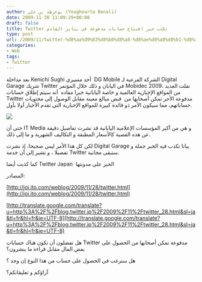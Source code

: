 ```yaml
---
author: يوغرطة بن علي (Youghourta Benali)
date: 2009-11-30 11:09:29+00:00
draft: false
title: Twitter تكذب خبر افتتاح حسابات مدفوعة في يناير القادم
type: post
url: /2009/11/twitter-%d8%aa%d9%83%d8%b0%d8%a8-%d8%ae%d8%a8%d8%b1-%d8%a7%d9%81%d8%aa%d8%aa%d8%a7%d8%ad-%d8%ad%d8%b3%d8%a7%d8%a8%d8%a7%d8%aa-%d9%85%d8%af%d9%81%d9%88%d8%b9%d8%a9-%d9%81%d9%8a-%d9%8a%d9%86%d8%a7%d9%8a/
categories:
- Web
tags:
- Twitter
---
```


بعد مداخلة Kenichi Sughi أحد مسيري  DG Mobile الشركة الفرعية لـ Digital Garage شريك Twitter في اليابان و ذلك خلال المؤتمر Mobidec 2009، نقلت العديد من المواقع الإخبارية العالمية و خاصة اليابانية خبرا مفاده  أنه سيتم إطلاق حسابات Twitter مدفوعة الأجر تمكن أصحابها من  قبض مبالغ معينة مقابل الوصول إلى محتويات حساباتهم، مما سيكون الأمر ذو فائدة كبيرة للمواقع الإخبارية التي تقدم الأخبار أولا بأول.

![](https://djug.developpez.com/rsc/twitter-mony.png)


حتى أن IT Media و هي من أكبر المؤسسات الإعلامية اليابانية قد نشرت تفاصيل دقيقة عن هذه القضية كالأسعار المطبقة و التكاليف الشهرية و ما إلى ذلك.

لكن كل هذا الأمر ليس صحيحا، إذ نشرت Digital Garage بيانا تكذب فيه الخبر جملة و تفصيلا ، و تشير إلى أن خدمة Twitter ستبقى مجانية.

كما كذبت أيضا Twitter Japan  الخبر على مدونتها

المصادر:

[http://joi.ito.com/weblog/2009/11/28/twitter.html](http://joi.ito.com/weblog/2009/11/28/twitter.html)

[http://translate.google.com/translate?u=http%3A%2F%2Fblog.twitter.jp%2F2009%2F11%2Ftwitter_28.html&sl=ja&tl=fr&hl=fr&ie=UTF-8](http://translate.google.com/translate?u=http%3A%2F%2Fblog.twitter.jp%2F2009%2F11%2Ftwitter_28.html&sl=ja&tl=fr&hl=fr&ie=UTF-8)

هل تفضلون أن تكون هناك حسابات Twitter مدفوعة تمكن أصحابها من الحصول على بعض المال مقابل قراءة ما ينشرون؟

هل سترغب في الحصول على حساب من هذا النوع إن وجد ؟

آراؤكم و تعليقاتكم؟
